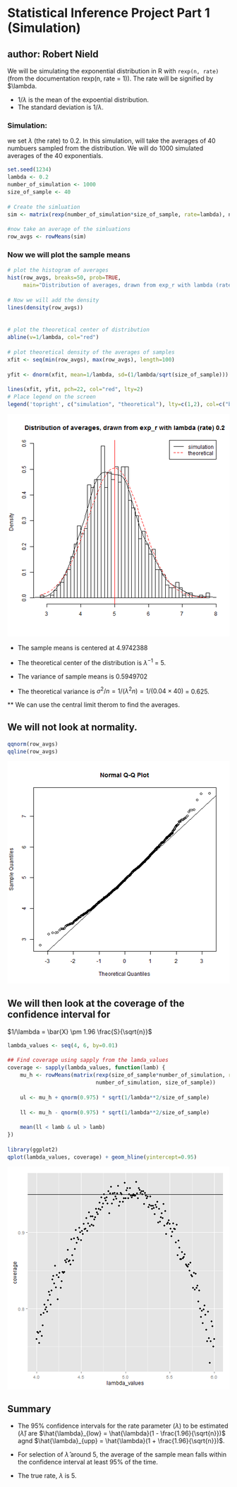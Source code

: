 
# Statistical Inference Project Part 1 (Simulation)
## author: Robert Nield

We will be simulating the exponential distribution in R with `rexp(n, rate)` (from the documentation rexp(n, rate = 1)). The rate will be signified by $\lambda.

* $1/\lambda$ is the mean of the expoential distribution.
* The standard deviation is $1/\lambda$. 

### Simulation:
we set $\lambda$ (the rate) to 0.2. 
In this simulation, will take the averages of 40 numbuers sampled from the distribution.
We will do 1000 simulated averages of the 40 exponentials.



```r
set.seed(1234)
lambda <- 0.2
number_of_simulation <- 1000
size_of_sample <- 40

# Create the simluation
sim <- matrix(rexp(number_of_simulation*size_of_sample, rate=lambda), number_of_simulation, size_of_sample)

#now take an average of the simluations
row_avgs <- rowMeans(sim)
```

### Now we will plot the sample means


```r
# plot the histogram of averages
hist(row_avgs, breaks=50, prob=TRUE,
     main="Distribution of averages, drawn from exp_r with lambda (rate) 0.2", xlab="")

# Now we will add the density
lines(density(row_avgs))


# plot the theoretical center of distribution
abline(v=1/lambda, col="red")

# plot theoretical density of the averages of samples
xfit <- seq(min(row_avgs), max(row_avgs), length=100)

yfit <- dnorm(xfit, mean=1/lambda, sd=(1/lambda/sqrt(size_of_sample)))

lines(xfit, yfit, pch=22, col="red", lty=2)
# Place legend on the screen
legend('topright', c("simulation", "theoretical"), lty=c(1,2), col=c("black", "red"))
```

![plot of chunk unnamed-chunk-2](figure/unnamed-chunk-2-1.png) 

* The sample means is centered at 4.9742388
* The theoretical center of the distribution is $\lambda^{-1}$ = 5.


* The variance of sample means is 0.5949702
* The theoretical variance is $\sigma^2 / n = 1/(\lambda^2 n) = 1/(0.04 \times 40)$ =
0.625.

** We can use the central limit therom to find the averages.


## We will not look at normality.


```r
qqnorm(row_avgs) 
qqline(row_avgs)
```

![plot of chunk unnamed-chunk-3](figure/unnamed-chunk-3-1.png) 

## We will then look at the coverage of the confidence interval for
$1/\lambda = \bar{X} \pm 1.96 \frac{S}{\sqrt{n}}$


```r
lambda_values <- seq(4, 6, by=0.01)

## Find coverage using sapply from the lamda_values
coverage <- sapply(lambda_values, function(lamb) {
    mu_h <- rowMeans(matrix(rexp(size_of_sample*number_of_simulation, rate=0.2),
                            number_of_simulation, size_of_sample))
    
    ul <- mu_h + qnorm(0.975) * sqrt(1/lambda**2/size_of_sample)
    
    ll <- mu_h - qnorm(0.975) * sqrt(1/lambda**2/size_of_sample)
    
    mean(ll < lamb & ul > lamb)
})

library(ggplot2)
qplot(lambda_values, coverage) + geom_hline(yintercept=0.95)
```

![plot of chunk unnamed-chunk-4](figure/unnamed-chunk-4-1.png) 

## Summary
* The 95% confidence intervals for the rate parameter ($\lambda$) to be estimated
($\hat{\lambda}$) are
$\hat{\lambda}_{low} = \hat{\lambda}(1 - \frac{1.96}{\sqrt{n}})$ agnd
$\hat{\lambda}_{upp} = \hat{\lambda}(1 + \frac{1.96}{\sqrt{n}})$.

* For selection of $\hat{\lambda}$ around 5, the average of the sample mean falls within the confidence interval at least 95% of the time.

* The true rate, $\lambda$ is 5.
